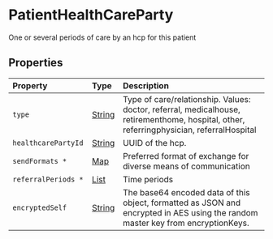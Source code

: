 # PatientHealthCareParty

One or several periods of care by an hcp for this patient


## Properties

| Property | Type | Description |
| :--- | :--- | :--- |
| `type ` | [String](String) | Type of care/relationship. Values: doctor, referral, medicalhouse, retirementhome, hospital, other, referringphysician, referralHospital |
| `healthcarePartyId ` | [String](String) | UUID of the hcp.  |
| `sendFormats * ` | [Map](String) | Preferred format of exchange for diverse means of communication  |
| `referralPeriods * ` | [List](ReferralPeriod) | Time periods  |
| `encryptedSelf ` | [String](String) | The base64 encoded data of this object, formatted as JSON and encrypted in AES using the random master key from encryptionKeys.  |
